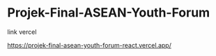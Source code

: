 # Projek-Final-ASEAN-Youth-Forum

link vercel 

https://projek-final-asean-youth-forum-react.vercel.app/
